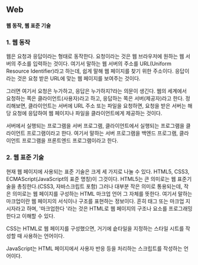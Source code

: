 ## Web

#### 웹 동작, 웹 표준 기술

### 1. 웹 동작 

웹은 요청과 응답이라는 형태로 동작한다. 요청이라는 것은 웹 브라우저에 원하는 웹 서버의 주소를 입력하는 것이다. 여기서 말하는 웹 서버의 주소를 URL(Uniform Resource Identifier)라고 하는데, 쉽게 말해 웹 페이지를 찾기 위한 주소이다. 응답이라는 것은 요청 받은 URL에 맞는 웹 페이지를 보여주는 것이다. 

그러면 여기서 요청은 누가하고, 응답은 누가하지?라는 의문이 생긴다. 웹의 세계에서 요청하는 쪽은 클라이언트(사용자)라고 하고, 응답하는 쪽은 서버(제공자)라고 한다. 정리해보면, 클라이언트는 서버에 URL 주소 또는 파일을 요청하면, 요청을 받은 서버는 해당 요청에 응답하여 웹 페이지나 파일을 클라이언트에게 제공하는 것이다. 

서버에서 실행되는 프로그램을 서버 프로그램, 클라이언트에서 실행되는 프로그램을 클라이언트 프로그램이라고 한다. 여기서 말하는 서버 프로그램을 백엔드 프로그램, 클라이언트 프로그램을 프론트엔드 프로그램이라고 한다. 



### 2. 웹 표준 기술

현재 웹 페이지에 사용되는 표준 기술은 크게 세 가지로 나눌 수 있다. HTML5, CSS3, ECMAScript(JavaScript의 표준 명칭)이 그것이다. HTML5는 큰 의미로는 웹 표준기술을 총칭한다.(CSS3, 자바스크립트 포함) 그러나 대부분 작은 의미로 통용되는데, 작은 의미로는 웹 페이지를 구성하는 HTML 마크업 언어 그 자체를 뜻한다. 여기서 말하는 마크업이란 웹 페이지의 서식이나 구조를 표현하는 정보이다. 흔히 태그 또는 마크업 지시자라고 하며, '마크업한다 '라는 것은 HTML로 웹 페이지의 구조나 요소를 프로그래밍한다고 이해할 수 있다. 

CSS는 HTML로 웹 페이지를 구성했으면, 거기에 슽타일을 지정하는 스타일 시트를 작성할 때 사용하는 언어이다. 

JavaScript는 HTML 페이지에서 사용자 반응 등을 처리하는 스크립트를 작성하는 언어이다. 

